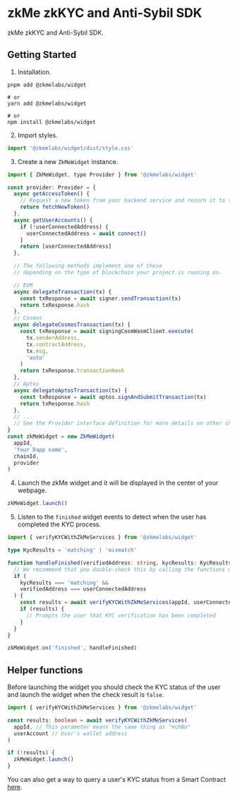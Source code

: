 # zkMe zkKYC and Anti-Sybil SDK

zkMe zkKYC and Anti-Sybil SDK.

## Getting Started

1. Installation.
``` shell
pnpm add @zkmelabs/widget

# or
yarn add @zkmelabs/widget

# or
npm install @zkmelabs/widget
```

2. Import styles.
``` javascript
import '@zkmelabs/widget/dist/style.css'
```

3. Create a new ``ZkMeWidget`` instance.
``` javascript
import { ZkMeWidget, type Provider } from '@zkmelabs/widget'

const provider: Provider = {
  async getAccessToken() {
    // Request a new token from your backend service and return it to the widget
    return fetchNewToken()
  },
  async getUserAccounts() {
    if (!userConnectedAddress) {
      userConnectedAddress = await connect()
    }
    return [userConnectedAddress]
  },

  // The following methods implement one of these
  // depending on the type of blockchain your project is running on.

  // EVM
  async delegateTransaction(tx) {
    const txResponse = await signer.sendTransaction(tx)
    return txResponse.hash
  },
  // Cosmos
  async delegateCosmosTransaction(tx) {
    const txResponse = await signingCosmWasmClient.execute(
      tx.senderAddress,
      tx.contractAddress,
      tx.msg,
      'auto'
    )
    return txResponse.transactionHash
  },
  // Aptos
  async delegateAptosTransaction(tx) {
    const txResponse = await aptos.signAndSubmitTransaction(tx)
    return txResponse.hash
  },
  // ...
  // See the Provider interface definition for more details on other chains.
}
const zkMeWidget = new ZkMeWidget(
  appId,
  'Your Dapp name',
  chainId,
  provider
)
```

4. Launch the zkMe widget and it will be displayed in the center of your webpage.
``` javascript
zkMeWidget.launch()
```

5. Listen to the ``finished`` widget events to detect when the user has completed the KYC process.
``` typescript
import { verifyKYCWithZkMeServices } from '@zkmelabs/widget'

type KycResults = 'matching' | 'mismatch'

function handleFinished(verifiedAddress: string, kycResults: KycResults) {
  // We recommend that you double-check this by calling the functions mentioned in the "Helper functions" section.
  if (
    kycResults === 'matching' &&
    verifiedAddress === userConnectedAddress
  ) {
    const results = await verifyKYCWithZkMeServices(appId, userConnectedAddress)
    if (results) {
      // Prompts the user that KYC verification has been completed
    }
  }
}

zkMeWidget.on('finished', handleFinished)
```

## Helper functions

Before launching the widget you should check the KYC status of the user and launch the widget when the check result is ``false``.

``` typescript
import { verifyKYCWithZkMeServices } from '@zkmelabs/widget'

const results: boolean = await verifyKYCWithZkMeServices(
  appId, // This parameter means the same thing as "mchNo"
  userAccount // User's wallet address
)

if (!results) {
  zkMeWidget.launch()
}

```
You can also get a way to query a user's KYC status from a Smart Contract [here](https://github.com/zkMeLabs/zkme-sdk-js/tree/main/packages/verify-abi#readme).
